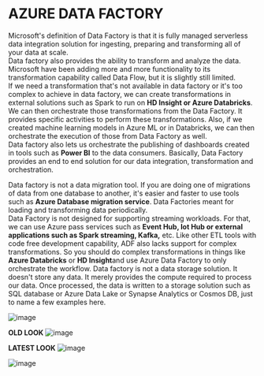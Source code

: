 # AZURE DATA FACTORY  

Microsoft's definition of Data Factory is that it is fully managed serverless data integration solution for ingesting, preparing and transforming all of your data at scale.  
Data factory also provides the ability to transform and analyze the data. Microsoft have been adding more and more functionality to its transformation capability called Data Flow, but it is slightly still limited.   
If we need a transformation that's not available in data factory or it's too complex to achieve in data factory, we can create transformations in external solutions such as Spark to run on **HD Insight or Azure Databricks**. We can then orchestrate those transformations from the Data Factory. It provides specific activities to perform these transformations. Also, if we created machine learning models in Azure ML or in Databricks, we can then orchestrate the execution of those from Data Factory as well.  
Data factory also lets us orchestrate the publishing of dashboards created in tools such as **Power BI** to the data consumers. Basically, Data Factory provides an end to end solution for our data integration, transformation and orchestration.

Data factory is not a data migration tool. If you are doing one of migrations of data from one database to another, it's easier and faster to use tools such as **Azure Database migration service**. Data Factories meant for loading and transforming data periodically.  
Data Factory is not designed for supporting streaming workloads. For that, we can use Azure pass services such as **Event Hub, Iot Hub or external applications such as Spark streaming, Kafka,** etc.
Like other ETL tools with code free development capability, ADF also lacks support for complex transformations. So you should do complex transformations in things like **Azure Databricks** or **HD Insight**and use Azure Data Factory to only orchestrate the workflow.
Data factory is not a data storage solution. It doesn't store any data. It merely provides the compute required to process our data. Once processed, the data is written to a storage solution such as SQL database or Azure Data Lake or Synapse Analytics or Cosmos DB, just to name a few examples here.

![image](https://github.com/user-attachments/assets/3ce6f2c0-e6bd-47d6-ae02-8378deabce9c)

**OLD LOOK**
![image](https://github.com/user-attachments/assets/03552a56-7cdf-4f37-bacb-5438cdfb3644)

**LATEST LOOK**
![image](https://github.com/user-attachments/assets/9a838e18-a537-41fb-94d9-ee8bbcbc6b9f)

![image](https://github.com/user-attachments/assets/4c08261d-f8e4-4f2b-8f9e-cf36e005e229)

